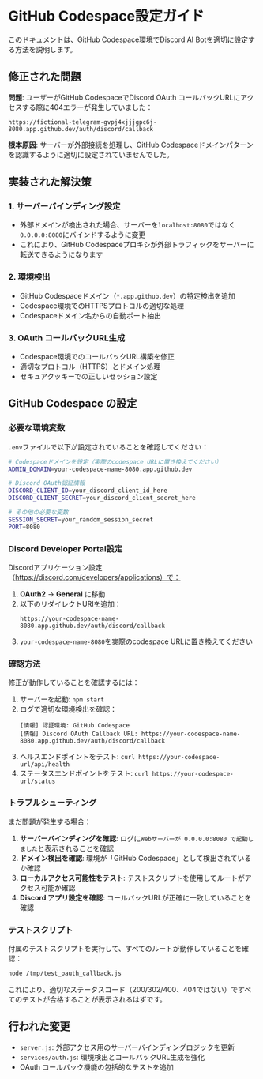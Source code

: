 # GitHub Codespace設定ガイド

このドキュメントは、GitHub Codespace環境でDiscord AI Botを適切に設定する方法を説明します。

## 修正された問題

**問題**: ユーザーがGitHub CodespaceでDiscord OAuth コールバックURLにアクセスする際に404エラーが発生していました：
```
https://fictional-telegram-gvpj4xjjjgpc6j-8080.app.github.dev/auth/discord/callback
```

**根本原因**: サーバーが外部接続を処理し、GitHub Codespaceドメインパターンを認識するように適切に設定されていませんでした。

## 実装された解決策

### 1. サーバーバインディング設定
- 外部ドメインが検出された場合、サーバーを`localhost:8080`ではなく`0.0.0.0:8080`にバインドするように変更
- これにより、GitHub Codespaceプロキシが外部トラフィックをサーバーに転送できるようになります

### 2. 環境検出
- GitHub Codespaceドメイン（`*.app.github.dev`）の特定検出を追加
- Codespace環境でのHTTPSプロトコルの適切な処理
- Codespaceドメイン名からの自動ポート抽出

### 3. OAuth コールバックURL生成
- Codespace環境でのコールバックURL構築を修正
- 適切なプロトコル（HTTPS）とドメイン処理
- セキュアクッキーでの正しいセッション設定

## GitHub Codespace の設定

### 必要な環境変数

`.env`ファイルで以下が設定されていることを確認してください：

```bash
# Codespaceドメインを設定（実際のcodespace URLに置き換えてください）
ADMIN_DOMAIN=your-codespace-name-8080.app.github.dev

# Discord OAuth認証情報
DISCORD_CLIENT_ID=your_discord_client_id_here
DISCORD_CLIENT_SECRET=your_discord_client_secret_here

# その他の必要な変数
SESSION_SECRET=your_random_session_secret
PORT=8080
```

### Discord Developer Portal設定

Discordアプリケーション設定（https://discord.com/developers/applications）で：

1. **OAuth2** → **General** に移動
2. 以下のリダイレクトURIを追加：
   ```
   https://your-codespace-name-8080.app.github.dev/auth/discord/callback
   ```
3. `your-codespace-name-8080`を実際のcodespace URLに置き換えてください

### 確認方法

修正が動作していることを確認するには：

1. サーバーを起動: `npm start`
2. ログで適切な環境検出を確認：
   ```
   [情報] 認証環境: GitHub Codespace
   [情報] Discord OAuth Callback URL: https://your-codespace-name-8080.app.github.dev/auth/discord/callback
   ```
3. ヘルスエンドポイントをテスト: `curl https://your-codespace-url/api/health`
4. ステータスエンドポイントをテスト: `curl https://your-codespace-url/status`

### トラブルシューティング

まだ問題が発生する場合：

1. **サーバーバインディングを確認**: ログに`Webサーバーが 0.0.0.0:8080 で起動しました`と表示されることを確認
2. **ドメイン検出を確認**: 環境が「GitHub Codespace」として検出されているか確認
3. **ローカルアクセス可能性をテスト**: テストスクリプトを使用してルートがアクセス可能か確認
4. **Discord アプリ設定を確認**: コールバックURLが正確に一致していることを確認

### テストスクリプト

付属のテストスクリプトを実行して、すべてのルートが動作していることを確認：

```bash
node /tmp/test_oauth_callback.js
```

これにより、適切なステータスコード（200/302/400、404ではない）ですべてのテストが合格することが表示されるはずです。

## 行われた変更

- `server.js`: 外部アクセス用のサーバーバインディングロジックを更新
- `services/auth.js`: 環境検出とコールバックURL生成を強化
- OAuth コールバック機能の包括的なテストを追加